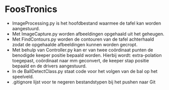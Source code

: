 # FoosTronics

- ImageProcessing.py is het hoofdbestand waarmee de tafel kan worden aangestuurd.
- Met ImageCapture.py worden afbeeldingen opgehaald uit het geheugen.
- Met FindContours.py worden de contouren van de tafel achterhaald zodat de opgehaalde afbeeldingen kunnen worden gecropt.
- Met behulp van Controller.py kan er van twee coördinaat punten de benodigde keeper positie bepaald worden.
Hierbij wordt: extra-polation toegepast, coördinaat naar mm geconvert, de keeper stap positie bepaald en de drivers aangestuurd.
- In de BallDetectClass.py staat code voor het volgen van de bal op het speelveld.
- .gitignore lijst voor te negeren bestandstypen bij het pushen naar Git
